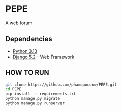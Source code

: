 # PEPE

A web forum

## Dependencies

- [Python 3.13](https://www.python.org/downloads/)
- [Django 5.2](https://www.djangoproject.com/download/) - Web Framework

## HOW TO RUN 

```bash 
git clone https://github.com/phamquocdow/PEPE.git
cd PEPE
pip install -r requirements.txt
python manage.py migrate
python manage.py runserver
```
